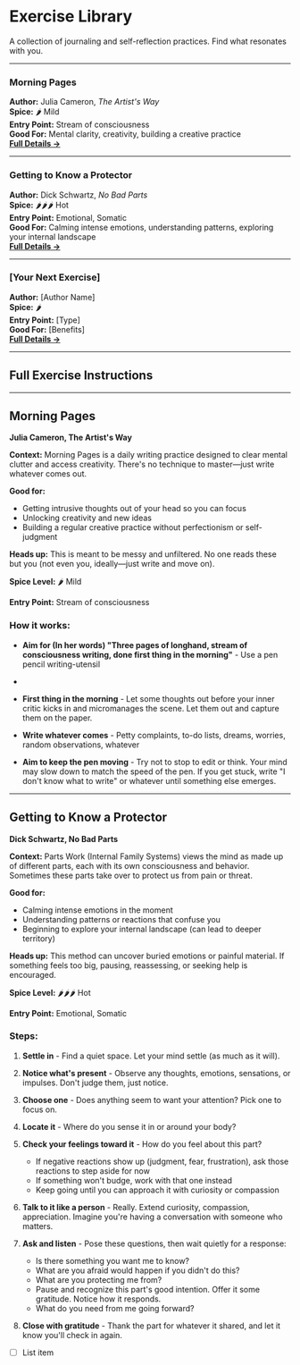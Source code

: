 # Exercise Library

A collection of journaling and self-reflection practices. Find what resonates with you.

---

### Morning Pages
**Author:** Julia Cameron, _The Artist's Way_  
**Spice:** 🌶️ Mild  
**Entry Point:** Stream of consciousness  
**Good For:** Mental clarity, creativity, building a creative practice  
**[Full Details →](#morning-pages)**

---

### Getting to Know a Protector
**Author:** Dick Schwartz, _No Bad Parts_  
**Spice:** 🌶️🌶️🌶️ Hot  
**Entry Point:** Emotional, Somatic  
**Good For:** Calming intense emotions, understanding patterns, exploring your internal landscape  
**[Full Details →](#getting-to-know-a-protector-1)**

---

### [Your Next Exercise]
**Author:** [Author Name]  
**Spice:** 🌶️  
**Entry Point:** [Type]  
**Good For:** [Benefits]  
**[Full Details →](#anchor-link)**

---

## Full Exercise Instructions

---

## Morning Pages
**Julia Cameron, The Artist's Way**

**Context:** Morning Pages is a daily writing practice designed to clear mental clutter and access creativity. There's no technique to master—just write whatever comes out.

**Good for:**
- Getting intrusive thoughts out of your head so you can focus
- Unlocking creativity and new ideas
- Building a regular creative practice without perfectionism or self-judgment

**Heads up:** This is meant to be messy and unfiltered. No one reads these but you (not even you, ideally—just write and move on).

**Spice Level:** 🌶️ Mild

**Entry Point:** Stream of consciousness

### How it works:

- **Aim for (In her words) "Three pages of longhand, stream of consciousness writing, done first thing in the morning"** - Use a pen pencil writing-utensil
- 
- **First thing in the morning** - Let some thoughts out before your inner critic kicks in and micromanages the scene. Let them out and capture them on the paper.

- **Write whatever comes** - Petty complaints, to-do lists, dreams, worries, random observations, whatever

- **Aim to keep the pen moving** - Try not to stop to edit or think. Your mind may slow down to match the speed of the pen. If you get stuck, write "I don't know what to write" or whatever until something else emerges.

---

## Getting to Know a Protector
**Dick Schwartz, No Bad Parts**

**Context:** Parts Work (Internal Family Systems) views the mind as made up of different parts, each with its own consciousness and behavior. Sometimes these parts take over to protect us from pain or threat.

**Good for:**
- Calming intense emotions in the moment
- Understanding patterns or reactions that confuse you
- Beginning to explore your internal landscape (can lead to deeper territory)

**Heads up:** This method can uncover buried emotions or painful material. If something feels too big, pausing, reassessing, or seeking help is encouraged.

**Spice Level:** 🌶️🌶️🌶️ Hot

**Entry Point:** Emotional, Somatic

### Steps:

1. **Settle in** - Find a quiet space. Let your mind settle (as much as it will).

2. **Notice what's present** - Observe any thoughts, emotions, sensations, or impulses. Don't judge them, just notice.

3. **Choose one** - Does anything seem to want your attention? Pick one to focus on.

4. **Locate it** - Where do you sense it in or around your body?

5. **Check your feelings toward it** - How do you feel about this part?
   - If negative reactions show up (judgment, fear, frustration), ask those reactions to step aside for now
   - If something won't budge, work with that one instead
   - Keep going until you can approach it with curiosity or compassion

6. **Talk to it like a person** - Really. Extend curiosity, compassion, appreciation. Imagine you're having a conversation with someone who matters.

7. **Ask and listen** - Pose these questions, then wait quietly for a response:
   - Is there something you want me to know?
   - What are you afraid would happen if you didn't do this?
   - What are you protecting me from?
   - Pause and recognize this part's good intention. Offer it some gratitude. Notice how it responds.
   - What do you need from me going forward?

8. **Close with gratitude** - Thank the part for whatever it shared, and let it know you'll check in again.

 - [ ] List item
